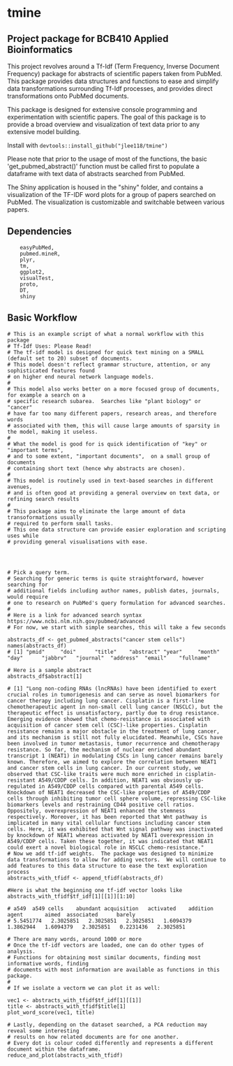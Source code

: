 # tmine

## Project package for BCB410 Applied Bioinformatics

This project revolves around a Tf-Idf (Term Frequency, Inverse Document Frequency) package for abstracts of scientific papers taken from PubMed.  This package provides data structures and functions to ease and simplify data transformations surrounding Tf-Idf processes, and provides direct transformations onto PubMed documents.  

This package is designed for extensive console programming and experimentation with scientific papers.  The goal of this package is to provide a broad overview and visualization of text data prior to any extensive model building.  

Install with ```devtools::install_github("jlee118/tmine")```

Please note that prior to the usage of most of the functions, the basic 'get_pubmed_abstract()' function must be called first to populate a dataframe with text data of abstracts searched from PubMed.

The Shiny application is housed in the "shiny" folder, and contains a visualization of the TF-IDF word plots for a group of papers searched on PubMed.  The visualization is customizable and switchable between various papers.

## Dependencies
```
    easyPubMed,
    pubmed.mineR,
    plyr,
    tm,
    ggplot2,
    visualTest,
    proto,
    DT,
    shiny
```
## Basic Workflow

```
# This is an example script of what a normal workflow with this package
# Tf-Idf Uses: Please Read!
# The tf-idf model is designed for quick text mining on a SMALL (default set to 20) subset of documents.
# This model doesn't reflect grammar structure, attention, or any sophisticated features found
# on higher end neural network language models.
#
# This model also works better on a more focused group of documents, for example a search on a
# specific research subarea.  Searches like "plant biology" or "cancer"
# have far too many different papers, research areas, and therefore words
# associated with them, this will cause large amounts of sparsity in the model, making it useless.
#
# What the model is good for is quick identification of "key" or "important terms",
# and to some extent, "important documents",  on a small group of documents
# containing short text (hence why abstracts are chosen).
#
# This model is routinely used in text-based searches in different avenues,
# and is often good at providing a general overview on text data, or refining search results
#
# This package aims to eliminate the large amount of data transoformations usually
# required to perform small tasks.
# This one data structure can provide easier exploration and scripting uses while
# providing general visualisations with ease.




# Pick a query term.
# Searching for generic terms is quite straightforward, however searching for
# additional fields including author names, publish dates, journals, would require
# one to research on PubMed's query formulation for advanced searches.
#
# Here is a link for advanced search syntax https://www.ncbi.nlm.nih.gov/pubmed/advanced
# For now, we start with simple searches, this will take a few seconds

abstracts_df <- get_pubmed_abstracts("cancer stem cells")
names(abstracts_df)
# [1] "pmid"     "doi"      "title"    "abstract" "year"     "month"    "day"      "jabbrv"   "journal"  "address"  "email"    "fullname"

# Here is a sample abstract
abstracts_df$abstract[1]

# [1] "Long non-coding RNAs (lncRNAs) have been identified to exert crucial roles in tumorigenesis and can serve as novel biomarkers for cancer therapy including lung cancer. Cisplatin is a first-line chemotherapeutic agent in non-small cell lung cancer (NSCLC), but the therapeutic effect is unsatisfactory, partly due to drug resistance. Emerging evidence showed that chemo-resistance is associated with acquisition of cancer stem cell (CSC)-like properties. Cisplatin resistance remains a major obstacle in the treatment of lung cancer, and its mechanism is still not fully elucidated. Meanwhile, CSCs have been involved in tumor metastasis, tumor recurrence and chemotherapy resistance. So far, the mechanism of nuclear enriched abundant transcript 1 (NEAT1) in modulating CSCs in lung cancer remains barely known. Therefore, we aimed to explore the correlation between NEAT1 and cancer stem cells in lung cancer. In our current study, we observed that CSC-like traits were much more enriched in cisplatin-resistant A549/CDDP cells. In addition, NEAT1 was obviously up-regulated in A549/CDDP cells compared with parental A549 cells. Knockdown of NEAT1 decreased the CSC-like properties of A549/CDDP cells through inhibiting tumor cell sphere volume, repressing CSC-like biomarkers levels and restraining CD44 positive cell ratios. Oppositely, overexpression of NEAT1 enhanced the stemness respectively. Moreover, it has been reported that Wnt pathway is implicated in many vital cellular functions including cancer stem cells. Here, it was exhibited that Wnt signal pathway was inactivated by knockdown of NEAT1 whereas activated by NEAT1 overexpression in A549/CDDP cells. Taken these together, it was indicated that NEAT1 could exert a novel biological role in NSCLC chemo-resistance."
# Now we add tf-idf weights.  The package was designed to minimize data transformations to allow for adding vectors.  We will continue to add features to this data structure to ease the text exploration process
abstracts_with_tfidf <- append_tfidf(abstracts_df)

#Here is what the beginning one tf-idf vector looks like
abstracts_with_tfidf$tf_idf[1][[1]][1:10]

# a549  a549 cells    abundant acquisition   activated    addition       agent       aimed  associated      barely
# 5.5451774   2.3025851   2.3025851   2.3025851   1.6094379   1.3862944   1.6094379   2.3025851   0.2231436   2.3025851

# There are many words, around 1000 or more
# Once the tf-idf vectors are loaded, one can do other types of analysis.
# Functions for obtaining most similar documents, finding most informative words, finding
# documents with most information are available as functions in this package.
#
# If we isolate a vectorm we can plot it as well:

vec1 <- abstracts_with_tfidf$tf_idf[1][[1]]
title <- abstracts_with_tfidf$title[1]
plot_word_score(vec1, title)

# Lastly, depending on the dataset searched, a PCA reduction may reveal some interesting
# results on how related documents are for one another.
# Every dot is colour coded differently and represents a different document within the dataframe.
reduce_and_plot(abstracts_with_tfidf)

```
